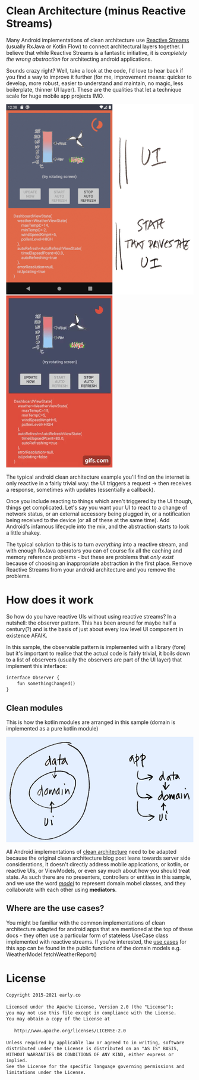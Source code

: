 # Clean Architecture (minus Reactive Streams)

Many Android implementations of clean architecture use [Reactive Streams](http://www.reactive-streams.org/) (usually RxJava or Kotlin Flow) to connect architectural layers together. I believe that while Reactive Streams is a fantastic initiative, it is *completely the wrong abstraction* for architecting android applications.

Sounds crazy right? Well, take a look at the code, I'd love to hear back if you find a way to improve it further (for me, improvement means: quicker to develop, more robust, easier to understand and maintain, no magic, less boilerplate, thinner UI layer). These are the qualities that let a technique scale for huge mobile app projects IMO.

![screen shot of sample](clean_modules_screenshot.png)
![video of sample](clean-modules-vid.gif)

The typical android clean architecture example you'll find on the internet is only reactive in a fairly trivial way: the UI triggers a request -> then receives a response, sometimes with updates (essentially a callback).

Once you include reacting to things which aren't triggered by the UI though, things get complicated. Let's say you want your UI to react to a change of network status, or an external accessory being plugged in, or a notification being received to the device (or all of these at the same time). Add Android's infamous lifecycle into the mix, and the abstraction starts to look a little shakey.

The typical solution to this is to turn _everything_ into a reactive stream, and with enough RxJava operators you can of course fix all the caching and memory reference problems - but these are problems that _only exist_ because of choosing an inappropriate abstraction in the first place. Remove Reactive Streams from your android architecture and you remove the problems.

# How does it work

So how do you have reactive UIs without using reactive streams? In a nutshell: the observer pattern. This has been around for maybe half a century(?) and is the basis of just about every low level UI component in existence AFAIK.

In this sample, the observable pattern is implemented with a library (fore) but it's important to realise that the actual code is fairly trivial, it boils down to a list of observers (usually the observers are part of the UI layer) that implement this interface:

```
interface Observer {
    fun somethingChanged()
}
```

## Clean modules

This is how the kotlin modules are arranged in this sample (domain is implemented as a pure kotlin module)

![module structure](architecture.png)

All Android implementations of [clean architecture](https://blog.cleancoder.com/uncle-bob/2012/08/13/the-clean-architecture.html) need to be adapted because the original clean architecture blog post leans towards server side considerations, it doesn't directly address mobile applications, or kotlin, or reactive UIs, or ViewModels, or even say much about how you should treat state. As such there are no presenters, controllers or entities in this sample, and we use the word [*model*](https://en.wikipedia.org/wiki/Domain_model) to represent domain mobel classes, and they collaborate with each other using **mediators**.

## Where are the use cases?
You might be familiar with the common implementations of clean architecture adapted for android apps that are mentioned at the top of these docs - they often use a particular form of stateless UseCase class implemented with reactive streams. If you're interested, the [use cases](https://en.wikipedia.org/wiki/Use_case) for this app can be found in the public functions of the domain models e.g. WeatherModel.fetchWeatherReport()


# License

    Copyright 2015-2021 early.co

    Licensed under the Apache License, Version 2.0 (the "License");
    you may not use this file except in compliance with the License.
    You may obtain a copy of the License at

       http://www.apache.org/licenses/LICENSE-2.0

    Unless required by applicable law or agreed to in writing, software
    distributed under the License is distributed on an "AS IS" BASIS,
    WITHOUT WARRANTIES OR CONDITIONS OF ANY KIND, either express or implied.
    See the License for the specific language governing permissions and
    limitations under the License.

